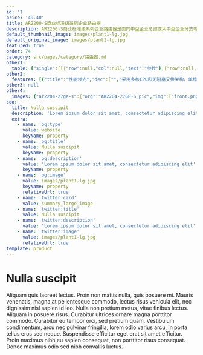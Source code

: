 ```yaml
---
id: '1'
price: '49.40'
title: AR2200-S商业标准级系列企业路由器
description: AR2200-S商业标准级系列企业路由器是面向中型企业总部或大中型企业分支等，以宽带、专线接入、语音和安全场景为主的路由器产品，采用多核CPU和无阻塞交换架构，具有灵活的业务扩展性，满足不同企业用户的的业务需求。
default_thumbnail_image: images/plant1-lg.jpg
default_original_image: images/plant1-lg.jpg
featured: true
order: 74
category: src/pages/category/路由器.md
other1: 
  table: {"single":[[{"row":null,"col":null,"text":"参数"},{"row":null,"col":null,"text":"AR2204-27GE-S"},{"row":null,"col":null,"text":"AR2220E-S"},{"row":null,"col":null,"text":"AR2240C-S"}],[{"row":null,"col":null,"text":"带机量*"},{"row":null,"col":null,"text":"300台PC"},{"row":null,"col":null,"text":"400-800台PC"},{"row":null,"col":null,"text":"800-1200台PC"}],[{"row":null,"col":null,"text":"转发性能"},{"row":null,"col":null,"text":"2Mpps"},{"row":null,"col":null,"text":"9Mpps"},{"row":null,"col":null,"text":"10Mpps"}],[{"row":null,"col":null,"text":"固定端口"},{"row":null,"col":null,"text":"3×GE(1×Combo)，24×GE"},{"row":null,"col":null,"text":"3×GE（1×Combo）"},{"row":null,"col":null,"text":"4×GE + 4×GE 光 + 2×GE Combo"}],[{"row":null,"col":null,"text":"槽位数"},{"row":null,"col":null,"text":"SIC插槽： 4\nWSIC插槽（缺省/最大）：0/0\nXISC插槽（缺省/最大）：0/0"},{"row":null,"col":null,"text":"SIC插槽： 4\nWSIC插槽（缺省/最大）：2/4\nXISC插槽（缺省/最大）：0/2"},{"row":null,"col":null,"text":"SIC插槽： 4\nWSIC插槽（缺省/最大）：2/4\nXISC插槽（缺省/最大）：2/4"}],[{"row":null,"col":null,"text":"支持管理的AP数"},{"row":null,"col":null,"text":"12 (4 AP 免费）"},{"row":null,"col":null,"text":"16（4 AP 免费）"},{"row":null,"col":null,"text":"16 (4 AP 免费）"}],[{"row":null,"col":null,"text":"接口类型"},{"row":null,"col":"3","text":"支持FE、GE、155M POS/CPOS、622M POS、EPON/GPON、同异步串口、E1/CE1、3G/LTE等接口（无槽位款型不支持扩展接口）"}],[{"row":null,"col":null,"text":"安全性"},{"row":null,"col":"3","text":"支持MAC、802.1x、Portal认证、广播抑制、ARP安全等，支持本地认证、AAA认证、RADIUS认证等\n支持包过滤防火墙，支持防火墙安全域\n支持IPSec VPN、L2TP VPN、DSVPN等多种VPN技术\n支持IPS安全功能，可在线升级特征库，可以防范木马、蠕虫、病毒等攻击\n支持URL过滤功能，可以过滤指定域名的网站支持国家密码局规定的加密算法"}],[{"row":null,"col":null,"text":"QoS"},{"row":null,"col":"3","text":"可提供完善的QoS机制：支持PQ、CQ、WFQ、CBWFQ等调度技术，支持基于IP Precedence、802.1P、DSCP、MPLS EXP流量分类，支持流量整形以及WRED拥塞避免机制\n支持等价负载分担（ECMP）和非等价负载分担（UCMP）\n支持上网行为管理，可识别但不限于：BT、迅雷、超级旋风、eDonkey（eMule）、Skype、PPLive、PPStream等"}],[{"row":null,"col":null,"text":"可靠性"},{"row":null,"col":"3","text":"所有业务板卡支持直接热插拔\n支持智能策略路由（SPR）技术，可根据多个链路的网络质量，动态选择最佳链路"}]]}
other2:
  features: [{"title":"性能领先","dec":["","采用多核CPU和无阻塞交换架构，单槽位总线带宽最大可达10Gbps，业务转发无瓶颈",""]},{"title":"双模网络，灵活接入","dec":["","支持移动模式（3G/LTE）和固定模式（光纤接入/铜缆接入），实现有线无线应用一体化接入",""]},{"title":"多业务合一，网络融合","dec":["","融合路由、交换、3G/LTE、语音、安全等功能特性，实现业务多合一",""]}]
other3: null
other4:
  images: {"ar2204-27ge-s":{"org":"AR2204-27GE-S_pic","img":["front.png","front_left.png","front_right.png","front_top.png","rear.png","rear_top.png"]}}
seo:
  title: Nulla suscipit
  description: 'Lorem ipsum dolor sit amet, consectetur adipiscing elit'
  extra:
    - name: 'og:type'
      value: website
      keyName: property
    - name: 'og:title'
      value: Nulla suscipit
      keyName: property
    - name: 'og:description'
      value: 'Lorem ipsum dolor sit amet, consectetur adipiscing elit'
      keyName: property
    - name: 'og:image'
      value: images/plant1-lg.jpg
      keyName: property
      relativeUrl: true
    - name: 'twitter:card'
      value: summary_large_image
    - name: 'twitter:title'
      value: Nulla suscipit
    - name: 'twitter:description'
      value: 'Lorem ipsum dolor sit amet, consectetur adipiscing elit'
    - name: 'twitter:image'
      value: images/plant1-lg.jpg
      relativeUrl: true
template: product
---
```


# Nulla suscipit

Aliquam quis laoreet lectus. Proin non mattis nulla, quis posuere mi. Mauris venenatis, magna at pellentesque commodo, lectus risus vehicula elit, nec dignissim nisl sapien id leo. Nulla non pretium metus, vitae finibus lectus. Aliquam in posuere risus. Curabitur ultrices ornare magna porttitor commodo. Curabitur eu tempor orci, sed pretium quam. Vestibulum condimentum, arcu nec pulvinar fringilla, lorem odio varius arcu, in porta tellus eros sed neque. Suspendisse efficitur eget erat sit amet efficitur. Proin maximus nibh eu sapien consequat, non porttitor risus consequat. Donec maximus odio sed nibh convallis luctus.